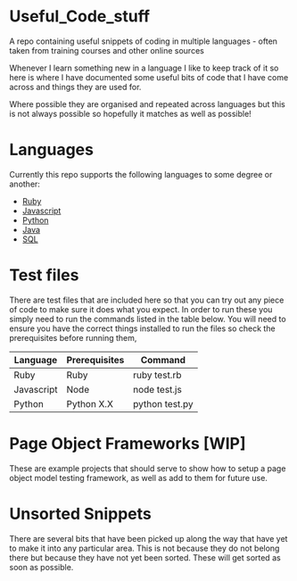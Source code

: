 # Useful_Code_stuff
A repo containing useful snippets of coding in multiple languages - often taken from training courses and other online sources

Whenever I learn something new in a language I like to keep track of it so here is where I have documented some useful bits of code that I have come across and things they are used for.

Where possible they are organised and repeated across languages but this is not always possible so hopefully it matches as well as possible!

# Languages

Currently this repo supports the following languages to some degree or another:

* [Ruby](./Languages/Ruby)
* [Javascript](./Languages/Javascript)
* [Python](./Languages/Python)
* [Java](./Languages/Java)
* [SQL](./Languages/SQL)

# Test files
There are test files that are included here so that you can try out any piece of code to make sure it does what you expect. In order to run these you simply need to run the commands listed in the table below. You will need to ensure you have the correct things installed to run the files so check the prerequisites before running them,

|Language|Prerequisites|Command|
|----------|-------------|----------|
|Ruby|Ruby|ruby test.rb|
|Javascript|Node|node test.js|
|Python|Python X.X|python test.py|

# Page Object Frameworks [WIP]
These are example projects that should serve to show how to setup a page object model testing framework, as well as add to them for future use.

# Unsorted Snippets
There are several bits that have been picked up along the way that have yet to make it into any particular area. This is not because they do not belong there but because they have not yet been sorted. These will get sorted as soon as possible.